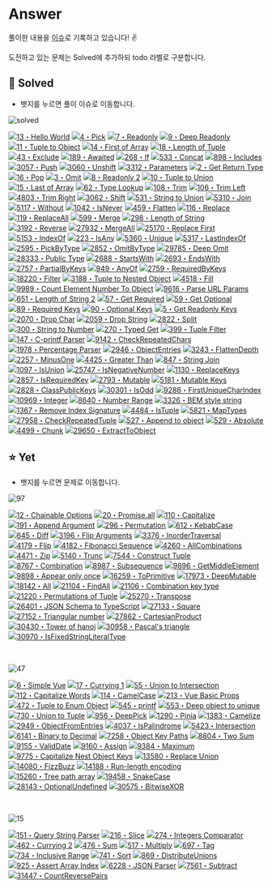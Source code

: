 # Answer
풀이한 내용을 [이슈](https://github.com/rimo030/type-challenges/issues)로 기록하고 있습니다! ✌️

도전하고 있는 문제는 Solved에 추가하되 todo 라벨로 구분합니다.


## 🎉 Solved
- 뱃지를 누르면 풀이 이슈로 이동합니다.<br>


<img src="https://img.shields.io/badge/Solved-96-blue" alt="solved"/><br> 

<a href="https://github.com/rimo030/type-challenges/issues/1" target="_blank"><img src="https://img.shields.io/badge/-13%E3%83%BBHello%20World-teal" alt="13・Hello World"/></a> 
<a href="https://github.com/rimo030/type-challenges/issues/2" target="_blank"><img src="https://img.shields.io/badge/-4%E3%83%BBPick-7aad0c" alt="4・Pick"/></a>
<a href="https://github.com/rimo030/type-challenges/issues/3" target="_blank"><img src="https://img.shields.io/badge/-7%E3%83%BBReadonly-7aad0c" alt="7・Readonly"/></a>
<a href="https://github.com/rimo030/type-challenges/issues/4" target="_blank"><img src="https://img.shields.io/badge/-9%E3%83%BBDeep%20Readonly-d9901a" alt="9・Deep Readonly"/></a>
<a href="https://github.com/rimo030/type-challenges/issues/5" target="_blank"><img src="https://img.shields.io/badge/-11%E3%83%BBTuple%20to%20Object-7aad0c" alt="11・Tuple to Object"/></a>
 <a href="https://github.com/rimo030/type-challenges/issues/6" target="_blank"><img src="https://img.shields.io/badge/-14%E3%83%BBFirst%20of%20Array-7aad0c" alt="14・First of Array"/></a>
<a href="https://github.com/rimo030/type-challenges/issues/7" target="_blank"><img src="https://img.shields.io/badge/-18%E3%83%BBLength%20of%20Tuple-7aad0c" alt="18・Length of Tuple"/></a>
<a href="https://github.com/rimo030/type-challenges/issues/8" target="_blank"><img src="https://img.shields.io/badge/-43%E3%83%BBExclude-7aad0c" alt="43・Exclude"/></a>
<a href="https://github.com/rimo030/type-challenges/issues/9" target="_blank"><img src="https://img.shields.io/badge/-189%E3%83%BBAwaited-7aad0c" alt="189・Awaited"/></a>
<a href="https://github.com/rimo030/type-challenges/issues/10" target="_blank"><img src="https://img.shields.io/badge/-268%E3%83%BBIf-7aad0c" alt="268・If"/></a>
<a href="https://github.com/rimo030/type-challenges/issues/11" target="_blank"><img src="https://img.shields.io/badge/-533%E3%83%BBConcat-7aad0c" alt="533・Concat"/></a>
<a href="https://github.com/rimo030/type-challenges/issues/12" target="_blank"><img src="https://img.shields.io/badge/-898%E3%83%BBIncludes-7aad0c" alt="898・Includes"/></a>
<a href="https://github.com/rimo030/type-challenges/issues/13" target="_blank"><img src="https://img.shields.io/badge/-3057%E3%83%BBPush-7aad0c" alt="3057・Push"/></a>
<a href="https://github.com/rimo030/type-challenges/issues/14" target="_blank"><img src="https://img.shields.io/badge/-3060%E3%83%BBUnshift-7aad0c" alt="3060・Unshift"/></a>
<a href="https://github.com/rimo030/type-challenges/issues/15" target="_blank"><img src="https://img.shields.io/badge/-3312%E3%83%BBParameters-7aad0c" alt="3312・Parameters"/></a>
<a href="https://github.com/rimo030/type-challenges/issues/16" target="_blank"><img src="https://img.shields.io/badge/-2%E3%83%BBGet%20Return%20Type-d9901a" alt="2・Get Return Type"/></a>
<a href="https://github.com/rimo030/type-challenges/issues/17" target="_blank"><img src="https://img.shields.io/badge/-16%E3%83%BBPop-d9901a" alt="16・Pop"/></a>
<a href="https://github.com/rimo030/type-challenges/issues/18" target="_blank"><img src="https://img.shields.io/badge/-3%E3%83%BBOmit-d9901a" alt="3・Omit"/></a>
<a href="https://github.com/rimo030/type-challenges/issues/19" target="_blank"><img src="https://img.shields.io/badge/-8%E3%83%BBReadonly%202-d9901a" alt="8・Readonly 2"/></a>
<a href="https://github.com/rimo030/type-challenges/issues/20" target="_blank"><img src="https://img.shields.io/badge/-10%E3%83%BBTuple%20to%20Union-d9901a" alt="10・Tuple to Union"/></a>
<a href="https://github.com/rimo030/type-challenges/issues/21" target="_blank"><img src="https://img.shields.io/badge/-15%E3%83%BBLast%20of%20Array-d9901a" alt="15・Last of Array"/></a>
<a href="https://github.com/rimo030/type-challenges/issues/22" target="_blank"><img src="https://img.shields.io/badge/-62%E3%83%BBType%20Lookup-d9901a" alt="62・Type Lookup"/></a>
<a href="https://github.com/rimo030/type-challenges/issues/23" target="_blank"><img src="https://img.shields.io/badge/-108%E3%83%BBTrim-d9901a" alt="108・Trim"/></a>
<a href="https://github.com/rimo030/type-challenges/issues/24" target="_blank"><img src="https://img.shields.io/badge/-106%E3%83%BBTrim%20Left-d9901a" alt="106・Trim Left"/></a>
<a href="https://github.com/rimo030/type-challenges/issues/25" target="_blank"><img src="https://img.shields.io/badge/-4803%E3%83%BBTrim%20Right-d9901a" alt="4803・Trim Right"/></a>
<a href="https://github.com/rimo030/type-challenges/issues/26" target="_blank"><img src="https://img.shields.io/badge/-3062%E3%83%BBShift-d9901a" alt="3062・Shift"/></a>
<a href="https://github.com/rimo030/type-challenges/issues/27" target="_blank"><img src="https://img.shields.io/badge/-531%E3%83%BBString%20to%20Union-d9901a" alt="531・String to Union"/></a>
<a href="https://github.com/rimo030/type-challenges/issues/28" target="_blank"><img src="https://img.shields.io/badge/-5310%E3%83%BBJoin-d9901a" alt="5310・Join"/></a>
<a href="https://github.com/rimo030/type-challenges/issues/29" target="_blank"><img src="https://img.shields.io/badge/-5117%E3%83%BBWithout-d9901a" alt="5117・Without"/></a>
 <a href="https://github.com/rimo030/type-challenges/issues/30" target="_blank"><img src="https://img.shields.io/badge/-1042%E3%83%BBIsNever-d9901a" alt="1042・IsNever"/></a>
 <a href="https://github.com/rimo030/type-challenges/issues/31" target="_blank"><img src="https://img.shields.io/badge/-459%E3%83%BBFlatten-d9901a" alt="459・Flatten"/></a>
 <a href="https://github.com/rimo030/type-challenges/issues/32" target="_blank"><img src="https://img.shields.io/badge/-116%E3%83%BBReplace-d9901a" alt="116・Replace"/></a>
 <a href="https://github.com/rimo030/type-challenges/issues/33" target="_blank"><img src="https://img.shields.io/badge/-119%E3%83%BBReplaceAll-d9901a" alt="119・ReplaceAll"/></a>
 <a href="https://github.com/rimo030/type-challenges/issues/34" target="_blank"><img src="https://img.shields.io/badge/-599%E3%83%BBMerge-d9901a" alt="599・Merge"/></a>
 <a href="https://github.com/rimo030/type-challenges/issues/35" target="_blank"><img src="https://img.shields.io/badge/-298%E3%83%BBLength%20of%20String-d9901a" alt="298・Length of String"/></a>
 <a href="https://github.com/rimo030/type-challenges/issues/36" target="_blank"><img src="https://img.shields.io/badge/-3192%E3%83%BBReverse-d9901a" alt="3192・Reverse"/></a>
 <a href="https://github.com/rimo030/type-challenges/issues/37" target="_blank"><img src="https://img.shields.io/badge/-27932%E3%83%BBMergeAll-d9901a" alt="27932・MergeAll"/></a>
 <a href="https://github.com/rimo030/type-challenges/issues/38" target="_blank"><img src="https://img.shields.io/badge/-25170%E3%83%BBReplace%20First-d9901a" alt="25170・Replace First"/></a>
 <a href="https://github.com/rimo030/type-challenges/issues/39" target="_blank"><img src="https://img.shields.io/badge/-5153%E3%83%BBIndexOf-d9901a" alt="5153・IndexOf"/></a>
 <a href="https://github.com/rimo030/type-challenges/issues/40" target="_blank"><img src="https://img.shields.io/badge/-223%E3%83%BBIsAny-de3d37" alt="223・IsAny"/></a>
 <a href="https://github.com/rimo030/type-challenges/issues/41" target="_blank"><img src="https://img.shields.io/badge/-5360%E3%83%BBUnique-d9901a" alt="5360・Unique"/></a>
 <a href="https://github.com/rimo030/type-challenges/issues/42" target="_blank"><img src="https://img.shields.io/badge/-5317%E3%83%BBLastIndexOf-d9901a" alt="5317・LastIndexOf"/></a>
 <a href="https://github.com/rimo030/type-challenges/issues/43" target="_blank"><img src="https://img.shields.io/badge/-2595%E3%83%BBPickByType-d9901a" alt="2595・PickByType"/></a>
 <a href="https://github.com/rimo030/type-challenges/issues/44" target="_blank"><img src="https://img.shields.io/badge/-2852%E3%83%BBOmitByType-d9901a" alt="2852・OmitByType"/></a>
 <a href="https://github.com/rimo030/type-challenges/issues/45" target="_blank"><img src="https://img.shields.io/badge/-29785%E3%83%BBDeep%20Omit-d9901a" alt="29785・Deep Omit"/></a>
 <a href="https://github.com/rimo030/type-challenges/issues/46" target="_blank"><img src="https://img.shields.io/badge/-28333%E3%83%BBPublic%20Type-d9901a" alt="28333・Public Type"/></a>
 <a href="https://github.com/rimo030/type-challenges/issues/47" target="_blank"><img src="https://img.shields.io/badge/-2688%E3%83%BBStartsWith-d9901a" alt="2688・StartsWith"/></a>
 <a href="https://github.com/rimo030/type-challenges/issues/48" target="_blank"><img src="https://img.shields.io/badge/-2693%E3%83%BBEndsWith-d9901a" alt="2693・EndsWith"/></a>
 <a href="https://github.com/rimo030/type-challenges/issues/49" target="_blank"><img src="https://img.shields.io/badge/-2757%E3%83%BBPartialByKeys-d9901a" alt="2757・PartialByKeys"/></a>
 <a href="https://github.com/rimo030/type-challenges/issues/50" target="_blank"><img src="https://img.shields.io/badge/-949%E3%83%BBAnyOf-d9901a" alt="949・AnyOf"/></a>
 <a href="https://github.com/rimo030/type-challenges/issues/51" target="_blank"><img src="https://img.shields.io/badge/-2759%E3%83%BBRequiredByKeys-d9901a" alt="2759・RequiredByKeys"/></a>
 <a href="https://github.com/rimo030/type-challenges/issues/52" target="_blank"><img src="https://img.shields.io/badge/-18220%E3%83%BBFilter-d9901a" alt="18220・Filter"/></a>
 <a href="https://github.com/rimo030/type-challenges/issues/53" target="_blank"><img src="https://img.shields.io/badge/-3188%E3%83%BBTuple%20to%20Nested%20Object-d9901a" alt="3188・Tuple to Nested Object"/></a>
 <a href="https://github.com/rimo030/type-challenges/issues/54" target="_blank"><img src="https://img.shields.io/badge/-4518%E3%83%BBFill-d9901a" alt="4518・Fill"/></a>
 <a href="https://github.com/rimo030/type-challenges/issues/55" target="_blank"><img src="https://img.shields.io/badge/-9989%E3%83%BBCount%20Element%20Number%20To%20Object-d9901a" alt="9989・Count Element Number To Object"/></a>
 <a href="https://github.com/rimo030/type-challenges/issues/56" target="_blank"><img src="https://img.shields.io/badge/-9616%E3%83%BBParse%20URL%20Params-d9901a" alt="9616・Parse URL Params"/></a>
 <a href="https://github.com/rimo030/type-challenges/issues/58" target="_blank"><img src="https://img.shields.io/badge/-651%E3%83%BBLength%20of%20String%202-de3d37" alt="651・Length of String 2"/></a>
 <a href="https://github.com/rimo030/type-challenges/issues/59" target="_blank"><img src="https://img.shields.io/badge/-57%E3%83%BBGet%20Required-de3d37" alt="57・Get Required"/></a>
 <a href="https://github.com/rimo030/type-challenges/issues/60" target="_blank"><img src="https://img.shields.io/badge/-59%E3%83%BBGet%20Optional-de3d37" alt="59・Get Optional"/></a>
 <a href="https://github.com/rimo030/type-challenges/issues/61" target="_blank"><img src="https://img.shields.io/badge/-89%E3%83%BBRequired%20Keys-de3d37" alt="89・Required Keys"/></a>
 <a href="https://github.com/rimo030/type-challenges/issues/62" target="_blank"><img src="https://img.shields.io/badge/-90%E3%83%BBOptional%20Keys-de3d37" alt="90・Optional Keys"/></a>
 <a href="https://github.com/rimo030/type-challenges/issues/63" target="_blank"><img src="https://img.shields.io/badge/-5%E3%83%BBGet%20Readonly%20Keys-b11b8d" alt="5・Get Readonly Keys"/></a>
 <a href="https://github.com/rimo030/type-challenges/issues/64" target="_blank"><img src="https://img.shields.io/badge/-2070%E3%83%BBDrop%20Char-d9901a" alt="2070・Drop Char"/></a>
 <a href="https://github.com/rimo030/type-challenges/issues/65" target="_blank"><img src="https://img.shields.io/badge/-2059%E3%83%BBDrop%20String-de3d37" alt="2059・Drop String"/></a>
 <a href="https://github.com/rimo030/type-challenges/issues/66" target="_blank"><img src="https://img.shields.io/badge/-2822%E3%83%BBSplit-de3d37" alt="2822・Split"/></a>
 <a href="https://github.com/rimo030/type-challenges/issues/67" target="_blank"><img src="https://img.shields.io/badge/-300%E3%83%BBString%20to%20Number-de3d37" alt="300・String to Number"/></a>
 <a href="https://github.com/rimo030/type-challenges/issues/68" target="_blank"><img src="https://img.shields.io/badge/-270%E3%83%BBTyped%20Get-de3d37" alt="270・Typed Get"/></a>
 <a href="https://github.com/rimo030/type-challenges/issues/69" target="_blank"><img src="https://img.shields.io/badge/-399%E3%83%BBTuple%20Filter-de3d37" alt="399・Tuple Filter"/></a>
 <a href="https://github.com/rimo030/type-challenges/issues/70" target="_blank"><img src="https://img.shields.io/badge/-147%E3%83%BBC--printf%20Parser-de3d37" alt="147・C-printf Parser"/></a>
 <a href="https://github.com/rimo030/type-challenges/issues/71" target="_blank"><img src="https://img.shields.io/badge/-9142%E3%83%BBCheckRepeatedChars-d9901a" alt="9142・CheckRepeatedChars"/></a>
 <a href="https://github.com/rimo030/type-challenges/issues/72" target="_blank"><img src="https://img.shields.io/badge/-1978%E3%83%BBPercentage%20Parser-d9901a" alt="1978・Percentage Parser"/></a>
 <a href="https://github.com/rimo030/type-challenges/issues/73" target="_blank"><img src="https://img.shields.io/badge/-2946%E3%83%BBObjectEntries-d9901a" alt="2946・ObjectEntries"/></a>
 <a href="https://github.com/rimo030/type-challenges/issues/74" target="_blank"><img src="https://img.shields.io/badge/-3243%E3%83%BBFlattenDepth-d9901a" alt="3243・FlattenDepth"/></a>
 <a href="https://github.com/rimo030/type-challenges/issues/75" target="_blank"><img src="https://img.shields.io/badge/-2257%E3%83%BBMinusOne-d9901a" alt="2257・MinusOne"/></a>
 <a href="https://github.com/rimo030/type-challenges/issues/76" target="_blank"><img src="https://img.shields.io/badge/-4425%E3%83%BBGreater%20Than-d9901a" alt="4425・Greater Than"/></a>
 <a href="https://github.com/rimo030/type-challenges/issues/77" target="_blank"><img src="https://img.shields.io/badge/-847%E3%83%BBString%20Join-de3d37" alt="847・String Join"/></a>
 <a href="https://github.com/rimo030/type-challenges/issues/78" target="_blank"><img src="https://img.shields.io/badge/-1097%E3%83%BBIsUnion-d9901a" alt="1097・IsUnion"/></a>
 <a href="https://github.com/rimo030/type-challenges/issues/79" target="_blank"><img src="https://img.shields.io/badge/-25747%E3%83%BBIsNegativeNumber-de3d37" alt="25747・IsNegativeNumber"/></a>
 <a href="https://github.com/rimo030/type-challenges/issues/80" target="_blank"><img src="https://img.shields.io/badge/-1130%E3%83%BBReplaceKeys-d9901a" alt="1130・ReplaceKeys"/></a>
 <a href="https://github.com/rimo030/type-challenges/issues/81" target="_blank"><img src="https://img.shields.io/badge/-2857%E3%83%BBIsRequiredKey-de3d37" alt="2857・IsRequiredKey"/></a>
 <a href="https://github.com/rimo030/type-challenges/issues/82" target="_blank"><img src="https://img.shields.io/badge/-2793%E3%83%BBMutable-d9901a" alt="2793・Mutable"/></a>
 <a href="https://github.com/rimo030/type-challenges/issues/83" target="_blank"><img src="https://img.shields.io/badge/-5181%E3%83%BBMutable%20Keys-de3d37" alt="5181・Mutable Keys"/></a>
 <a href="https://github.com/rimo030/type-challenges/issues/84" target="_blank"><img src="https://img.shields.io/badge/-2828%E3%83%BBClassPublicKeys-de3d37" alt="2828・ClassPublicKeys"/></a>
 <a href="https://github.com/rimo030/type-challenges/issues/85" target="_blank"><img src="https://img.shields.io/badge/-30301%E3%83%BBIsOdd-d9901a" alt="30301・IsOdd"/></a>
 <a href="https://github.com/rimo030/type-challenges/issues/86" target="_blank"><img src="https://img.shields.io/badge/-9286%E3%83%BBFirstUniqueCharIndex-d9901a" alt="9286・FirstUniqueCharIndex"/></a>
 <a href="https://github.com/rimo030/type-challenges/issues/87" target="_blank"><img src="https://img.shields.io/badge/-10969%E3%83%BBInteger-d9901a" alt="10969・Integer"/></a>
 <a href="https://github.com/rimo030/type-challenges/issues/88" target="_blank"><img src="https://img.shields.io/badge/-8640%E3%83%BBNumber%20Range-d9901a" alt="8640・Number Range"/></a>
 <a href="https://github.com/rimo030/type-challenges/issues/89" target="_blank"><img src="https://img.shields.io/badge/-3326%E3%83%BBBEM%20style%20string-d9901a" alt="3326・BEM style string"/></a>
 <a href="https://github.com/rimo030/type-challenges/issues/90" target="_blank"><img src="https://img.shields.io/badge/-1367%E3%83%BBRemove%20Index%20Signature-d9901a" alt="1367・Remove Index Signature"/></a>
 <a href="https://github.com/rimo030/type-challenges/issues/91" target="_blank"><img src="https://img.shields.io/badge/-4484%E3%83%BBIsTuple-d9901a" alt="4484・IsTuple"/></a>
 <a href="https://github.com/rimo030/type-challenges/issues/92" target="_blank"><img src="https://img.shields.io/badge/-5821%E3%83%BBMapTypes-d9901a" alt="5821・MapTypes"/></a>
 <a href="https://github.com/rimo030/type-challenges/issues/93" target="_blank"><img src="https://img.shields.io/badge/-27958%E3%83%BBCheckRepeatedTuple-d9901a" alt="27958・CheckRepeatedTuple"/></a>
 <a href="https://github.com/rimo030/type-challenges/issues/94" target="_blank"><img src="https://img.shields.io/badge/-527%E3%83%BBAppend%20to%20object-d9901a" alt="527・Append to object"/></a>
 <a href="https://github.com/rimo030/type-challenges/issues/95" target="_blank"><img src="https://img.shields.io/badge/-529%E3%83%BBAbsolute-d9901a" alt="529・Absolute"/></a>
 <a href="https://github.com/rimo030/type-challenges/issues/96" target="_blank"><img src="https://img.shields.io/badge/-4499%E3%83%BBChunk-d9901a" alt="4499・Chunk"/></a>
 <a href="https://github.com/rimo030/type-challenges/issues/97" target="_blank"><img src="https://img.shields.io/badge/-29650%E3%83%BBExtractToObject-d9901a" alt="29650・ExtractToObject"/></a>
 





## ⭐ Yet 
- 뱃지를 누르면 문제로 이동합니다.

 <img src="https://img.shields.io/badge/medium-97-d9901a" alt="97"/><br>
 
 <a href="../questions/00012-medium-chainable-options/README.md" target="_blank"><img src="https://img.shields.io/badge/-12%E3%83%BBChainable%20Options-d9901a" alt="12・Chainable Options"/></a>
 <a href="../questions/00020-medium-promise-all/README.md" target="_blank"><img src="https://img.shields.io/badge/-20%E3%83%BBPromise.all-d9901a" alt="20・Promise.all"/></a>
 <a href="../questions/00110-medium-capitalize/README.md" target="_blank"><img src="https://img.shields.io/badge/-110%E3%83%BBCapitalize-d9901a" alt="110・Capitalize"/></a>
 <a href="../questions/00191-medium-append-argument/README.md" target="_blank"><img src="https://img.shields.io/badge/-191%E3%83%BBAppend%20Argument-d9901a" alt="191・Append Argument"/></a>
 <a href="../questions/00296-medium-permutation/README.md" target="_blank"><img src="https://img.shields.io/badge/-296%E3%83%BBPermutation-d9901a" alt="296・Permutation"/></a>
 <a href="../questions/00612-medium-kebabcase/README.md" target="_blank"><img src="https://img.shields.io/badge/-612%E3%83%BBKebabCase-d9901a" alt="612・KebabCase"/></a>
 <a href="../questions/00645-medium-diff/README.md" target="_blank"><img src="https://img.shields.io/badge/-645%E3%83%BBDiff-d9901a" alt="645・Diff"/></a>
 <a href="../questions/03196-medium-flip-arguments/README.md" target="_blank"><img src="https://img.shields.io/badge/-3196%E3%83%BBFlip%20Arguments-d9901a" alt="3196・Flip Arguments"/></a>
 <a href="../questions/03376-medium-inordertraversal/README.md" target="_blank"><img src="https://img.shields.io/badge/-3376%E3%83%BBInorderTraversal-d9901a" alt="3376・InorderTraversal"/></a>
 <a href="../questions/04179-medium-flip/README.md" target="_blank"><img src="https://img.shields.io/badge/-4179%E3%83%BBFlip-d9901a" alt="4179・Flip"/></a>
 <a href="../questions/04182-medium-fibonacci-sequence/README.md" target="_blank"><img src="https://img.shields.io/badge/-4182%E3%83%BBFibonacci%20Sequence-d9901a" alt="4182・Fibonacci Sequence"/></a>
 <a href="../questions/04260-medium-nomiwase/README.md" target="_blank"><img src="https://img.shields.io/badge/-4260%E3%83%BBAllCombinations-d9901a" alt="4260・AllCombinations"/></a>
 <a href="../questions/04471-medium-zip/README.md" target="_blank"><img src="https://img.shields.io/badge/-4471%E3%83%BBZip-d9901a" alt="4471・Zip"/></a>
 <a href="../questions/05140-medium-trunc/README.md" target="_blank"><img src="https://img.shields.io/badge/-5140%E3%83%BBTrunc-d9901a" alt="5140・Trunc"/></a>
 <a href="../questions/07544-medium-construct-tuple/README.md" target="_blank"><img src="https://img.shields.io/badge/-7544%E3%83%BBConstruct%20Tuple-d9901a" alt="7544・Construct Tuple"/></a>
 <a href="../questions/08767-medium-combination/README.md" target="_blank"><img src="https://img.shields.io/badge/-8767%E3%83%BBCombination-d9901a" alt="8767・Combination"/></a>
 <a href="../questions/08987-medium-subsequence/README.md" target="_blank"><img src="https://img.shields.io/badge/-8987%E3%83%BBSubsequence-d9901a" alt="8987・Subsequence"/></a>
 <a href="../questions/09896-medium-get-middle-element/README.md" target="_blank"><img src="https://img.shields.io/badge/-9896%E3%83%BBGetMiddleElement-d9901a" alt="9896・GetMiddleElement"/></a>
 <a href="../questions/09898-medium-zhao-chu-mu-biao-shu-zu-zhong-zhi-chu-xian-guo-yi-ci-de-yuan-su/README.md" target="_blank"><img src="https://img.shields.io/badge/-9898%E3%83%BBAppear%20only%20once-d9901a" alt="9898・Appear only once"/></a>
 <a href="../questions/16259-medium-to-primitive/README.md" target="_blank"><img src="https://img.shields.io/badge/-16259%E3%83%BBToPrimitive-d9901a" alt="16259・ToPrimitive"/></a>
 <a href="../questions/17973-medium-deepmutable/README.md" target="_blank"><img src="https://img.shields.io/badge/-17973%E3%83%BBDeepMutable-d9901a" alt="17973・DeepMutable"/></a>
 <a href="../questions/18142-medium-all/README.md" target="_blank"><img src="https://img.shields.io/badge/-18142%E3%83%BBAll-d9901a" alt="18142・All"/></a>
 <a href="../questions/21104-medium-findall/README.md" target="_blank"><img src="https://img.shields.io/badge/-21104%E3%83%BBFindAll-d9901a" alt="21104・FindAll"/></a>
 <a href="../questions/21106-medium-zu-he-jian-lei-xing-combination-key-type/README.md" target="_blank"><img src="https://img.shields.io/badge/-21106%E3%83%BBCombination%20key%20type-d9901a" alt="21106・Combination key type"/></a>
 <a href="../questions/21220-medium-permutations-of-tuple/README.md" target="_blank"><img src="https://img.shields.io/badge/-21220%E3%83%BBPermutations%20of%20Tuple-d9901a" alt="21220・Permutations of Tuple"/></a>
 <a href="../questions/25270-medium-transpose/README.md" target="_blank"><img src="https://img.shields.io/badge/-25270%E3%83%BBTranspose-d9901a" alt="25270・Transpose"/></a>
 <a href="../questions/26401-medium-json-schema-to-typescript/README.md" target="_blank"><img src="https://img.shields.io/badge/-26401%E3%83%BBJSON%20Schema%20to%20TypeScript-d9901a" alt="26401・JSON Schema to TypeScript"/></a>
 <a href="../questions/27133-medium-square/README.md" target="_blank"><img src="https://img.shields.io/badge/-27133%E3%83%BBSquare-d9901a" alt="27133・Square"/></a>
 <a href="../questions/27152-medium-triangular-number/README.md" target="_blank"><img src="https://img.shields.io/badge/-27152%E3%83%BBTriangular%20number-d9901a" alt="27152・Triangular number"/></a>
 <a href="../questions/27862-medium-cartesianproduct/README.md" target="_blank"><img src="https://img.shields.io/badge/-27862%E3%83%BBCartesianProduct-d9901a" alt="27862・CartesianProduct"/></a>
 <a href="../questions/30430-medium-tower-of-hanoi/README.md" target="_blank"><img src="https://img.shields.io/badge/-30430%E3%83%BBTower%20of%20hanoi-d9901a" alt="30430・Tower of hanoi"/></a>
 <a href="../questions/30958-medium-pascals-triangle/README.md" target="_blank"><img src="https://img.shields.io/badge/-30958%E3%83%BBPascal's%20triangle-d9901a" alt="30958・Pascal's triangle"/></a>
 <a href="../questions/30970-medium-shitariteraru/README.md" target="_blank"><img src="https://img.shields.io/badge/-30970%E3%83%BBIsFixedStringLiteralType-d9901a" alt="30970・IsFixedStringLiteralType"/></a>
 <br>
 
 
 <br>
 
 
 <img src="https://img.shields.io/badge/hard-47-de3d37" alt="47"/><br>
 
 
 <a href="../questions/00006-hard-simple-vue/README.md" target="_blank"><img src="https://img.shields.io/badge/-6%E3%83%BBSimple%20Vue-de3d37" alt="6・Simple Vue"/></a>
 <a href="../questions/00017-hard-currying-1/README.md" target="_blank"><img src="https://img.shields.io/badge/-17%E3%83%BBCurrying%201-de3d37" alt="17・Currying 1"/></a>
 <a href="../questions/00055-hard-union-to-intersection/README.md" target="_blank"><img src="https://img.shields.io/badge/-55%E3%83%BBUnion%20to%20Intersection-de3d37" alt="55・Union to Intersection"/></a>
 <a href="../questions/00112-hard-capitalizewords/README.md" target="_blank"><img src="https://img.shields.io/badge/-112%E3%83%BBCapitalize%20Words-de3d37" alt="112・Capitalize Words"/></a>
 <a href="../questions/00114-hard-camelcase/README.md" target="_blank"><img src="https://img.shields.io/badge/-114%E3%83%BBCamelCase-de3d37" alt="114・CamelCase"/></a>
 <a href="../questions/00213-hard-vue-basic-props/README.md" target="_blank"><img src="https://img.shields.io/badge/-213%E3%83%BBVue%20Basic%20Props-de3d37" alt="213・Vue Basic Props"/></a>
 <a href="../questions/00472-hard-tuple-to-enum-object/README.md" target="_blank"><img src="https://img.shields.io/badge/-472%E3%83%BBTuple%20to%20Enum%20Object-de3d37" alt="472・Tuple to Enum Object"/></a>
 <a href="../questions/00545-hard-printf/README.md" target="_blank"><img src="https://img.shields.io/badge/-545%E3%83%BBprintf-de3d37" alt="545・printf"/></a>
 <a href="../questions/00553-hard-deep-object-to-unique/README.md" target="_blank"><img src="https://img.shields.io/badge/-553%E3%83%BBDeep%20object%20to%20unique-de3d37" alt="553・Deep object to unique"/></a>
 <a href="../questions/00730-hard-union-to-tuple/README.md" target="_blank"><img src="https://img.shields.io/badge/-730%E3%83%BBUnion%20to%20Tuple-de3d37" alt="730・Union to Tuple"/></a>
 <a href="../questions/00956-hard-deeppick/README.md" target="_blank"><img src="https://img.shields.io/badge/-956%E3%83%BBDeepPick-de3d37" alt="956・DeepPick"/></a>
 <a href="../questions/01290-hard-pinia/README.md" target="_blank"><img src="https://img.shields.io/badge/-1290%E3%83%BBPinia-de3d37" alt="1290・Pinia"/></a>
 <a href="../questions/01383-hard-camelize/README.md" target="_blank"><img src="https://img.shields.io/badge/-1383%E3%83%BBCamelize-de3d37" alt="1383・Camelize"/></a>
 <a href="../questions/02949-hard-objectfromentries/README.md" target="_blank"><img src="https://img.shields.io/badge/-2949%E3%83%BBObjectFromEntries-de3d37" alt="2949・ObjectFromEntries"/></a>
 <a href="../questions/04037-hard-ispalindrome/README.md" target="_blank"><img src="https://img.shields.io/badge/-4037%E3%83%BBIsPalindrome-de3d37" alt="4037・IsPalindrome"/></a>
 <a href="../questions/05423-hard-intersection/README.md" target="_blank"><img src="https://img.shields.io/badge/-5423%E3%83%BBIntersection-de3d37" alt="5423・Intersection"/></a>
 <a href="../questions/06141-hard-binary-to-decimal/README.md" target="_blank"><img src="https://img.shields.io/badge/-6141%E3%83%BBBinary%20to%20Decimal-de3d37" alt="6141・Binary to Decimal"/></a>
 <a href="../questions/07258-hard-object-key-paths/README.md" target="_blank"><img src="https://img.shields.io/badge/-7258%E3%83%BBObject%20Key%20Paths-de3d37" alt="7258・Object Key Paths"/></a>
 <a href="../questions/08804-hard-two-sum/README.md" target="_blank"><img src="https://img.shields.io/badge/-8804%E3%83%BBTwo%20Sum-de3d37" alt="8804・Two Sum"/></a>
 <a href="../questions/09155-hard-validdate/README.md" target="_blank"><img src="https://img.shields.io/badge/-9155%E3%83%BBValidDate-de3d37" alt="9155・ValidDate"/></a>
 <a href="../questions/09160-hard-assign/README.md" target="_blank"><img src="https://img.shields.io/badge/-9160%E3%83%BBAssign-de3d37" alt="9160・Assign"/></a>
 <a href="../questions/09384-hard-maximum/README.md" target="_blank"><img src="https://img.shields.io/badge/-9384%E3%83%BBMaximum-de3d37" alt="9384・Maximum"/></a>
 <a href="../questions/09775-hard-capitalize-nest-object-keys/README.md" target="_blank"><img src="https://img.shields.io/badge/-9775%E3%83%BBCapitalize%20Nest%20Object%20Keys-de3d37" alt="9775・Capitalize Nest Object Keys"/></a>
 <a href="../questions/13580-hard-replace-union/README.md" target="_blank"><img src="https://img.shields.io/badge/-13580%E3%83%BBReplace%20Union-de3d37" alt="13580・Replace Union"/></a>
 <a href="../questions/14080-hard-fizzbuzz/README.md" target="_blank"><img src="https://img.shields.io/badge/-14080%E3%83%BBFizzBuzz-de3d37" alt="14080・FizzBuzz"/></a>
 <a href="../questions/14188-hard-run-length-encoding/README.md" target="_blank"><img src="https://img.shields.io/badge/-14188%E3%83%BBRun--length%20encoding-de3d37" alt="14188・Run-length encoding"/></a>
 <a href="../questions/15260-hard-tree-path-array/README.md" target="_blank"><img src="https://img.shields.io/badge/-15260%E3%83%BBTree%20path%20array-de3d37" alt="15260・Tree path array"/></a>
 <a href="../questions/19458-hard-snakecase/README.md" target="_blank"><img src="https://img.shields.io/badge/-19458%E3%83%BBSnakeCase-de3d37" alt="19458・SnakeCase"/></a>
 <a href="../questions/28143-hard-optionalundefined/README.md" target="_blank"><img src="https://img.shields.io/badge/-28143%E3%83%BBOptionalUndefined-de3d37" alt="28143・OptionalUndefined"/></a>
 <a href="../questions/30575-hard-bitwisexor/README.md" target="_blank"><img src="https://img.shields.io/badge/-30575%E3%83%BBBitwiseXOR-de3d37" alt="30575・BitwiseXOR"/></a>
 <br>
 
 
 <br>
 
 
 <img src="https://img.shields.io/badge/extreme-15-b11b8d" alt="15"/><br>
 
 
 <a href="../questions/00151-extreme-query-string-parser/README.md" target="_blank"><img src="https://img.shields.io/badge/-151%E3%83%BBQuery%20String%20Parser-b11b8d" alt="151・Query String Parser"/></a>
 <a href="../questions/00216-extreme-slice/README.md" target="_blank"><img src="https://img.shields.io/badge/-216%E3%83%BBSlice-b11b8d" alt="216・Slice"/></a>
 <a href="../questions/00274-extreme-integers-comparator/README.md" target="_blank"><img src="https://img.shields.io/badge/-274%E3%83%BBIntegers%20Comparator-b11b8d" alt="274・Integers Comparator"/></a>
 <a href="../questions/00462-extreme-currying-2/README.md" target="_blank"><img src="https://img.shields.io/badge/-462%E3%83%BBCurrying%202-b11b8d" alt="462・Currying 2"/></a>
 <a href="../questions/00476-extreme-sum/README.md" target="_blank"><img src="https://img.shields.io/badge/-476%E3%83%BBSum-b11b8d" alt="476・Sum"/></a>
 <a href="../questions/00517-extreme-multiply/README.md" target="_blank"><img src="https://img.shields.io/badge/-517%E3%83%BBMultiply-b11b8d" alt="517・Multiply"/></a>
 <a href="../questions/00697-extreme-tag/README.md" target="_blank"><img src="https://img.shields.io/badge/-697%E3%83%BBTag-b11b8d" alt="697・Tag"/></a>
 <a href="../questions/00734-extreme-inclusive-range/README.md" target="_blank"><img src="https://img.shields.io/badge/-734%E3%83%BBInclusive%20Range-b11b8d" alt="734・Inclusive Range"/></a>
 <a href="../questions/00741-extreme-sort/README.md" target="_blank"><img src="https://img.shields.io/badge/-741%E3%83%BBSort-b11b8d" alt="741・Sort"/></a>
 <a href="../questions/00869-extreme-distributeunions/README.md" target="_blank"><img src="https://img.shields.io/badge/-869%E3%83%BBDistributeUnions-b11b8d" alt="869・DistributeUnions"/></a>
 <a href="../questions/00925-extreme-assert-array-index/README.md" target="_blank"><img src="https://img.shields.io/badge/-925%E3%83%BBAssert%20Array%20Index-b11b8d" alt="925・Assert Array Index"/></a>
 <a href="../questions/06228-extreme-json-parser/README.md" target="_blank"><img src="https://img.shields.io/badge/-6228%E3%83%BBJSON%20Parser-b11b8d" alt="6228・JSON Parser"/></a>
 <a href="../questions/07561-extreme-subtract/README.md" target="_blank"><img src="https://img.shields.io/badge/-7561%E3%83%BBSubtract-b11b8d" alt="7561・Subtract"/></a>
 <a href="../questions/31447-extreme-countreversepairs/README.md" target="_blank"><img src="https://img.shields.io/badge/-31447%E3%83%BBCountReversePairs-b11b8d" alt="31447・CountReversePairs"/></a>




